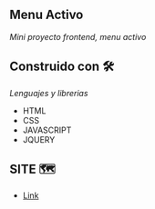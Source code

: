 ## Menu Activo

_Mini proyecto frontend, menu activo_

## Construido con 🛠️

_Lenguajes y librerias_

* HTML
* CSS
* JAVASCRIPT
* JQUERY

## SITE 🗺️

* [Link](https://site-menu-activo.netlify.app)



